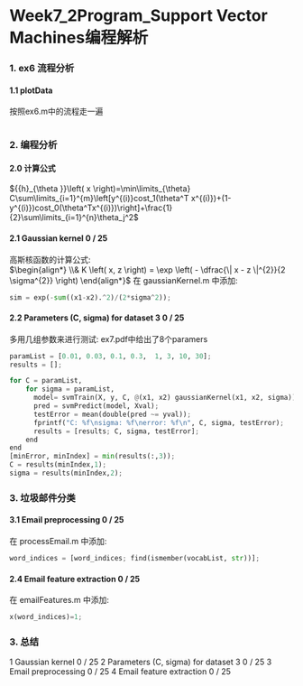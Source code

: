 # Week7_2Program_Support Vector Machines编程解析
### 1. ex6 流程分析
#### 1.1  plotData
按照ex6.m中的流程走一遍
```python


```

### 2. 编程分析
#### 2.0 计算公式
${{h}_{\theta }}\left( x \right)=\min\limits_{\theta} C\sum\limits_{i=1}^{m}\left[y^{(i)}cost_1(\theta^T x^{(i)})+(1-y^{(i)})cost_0(\theta^Tx^{(i)})\right]+\frac{1}{2}\sum\limits_{i=1}^{n}\theta_j^2$  

#### 2.1 Gaussian kernel 0 / 25
高斯核函数的计算公式:  
$\begin{align*} \\& K \left( x, z \right) = \exp \left( - \dfrac{\| x - z \|^{2}}{2 \sigma^{2}} \right) \end{align*}$
在 gaussianKernel.m 中添加:  
```python
sim = exp(-sum((x1-x2).^2)/(2*sigma^2));
```

#### 2.2 Parameters (C, sigma) for dataset 3 0 / 25
多用几组参数来进行测试: 
ex7.pdf中给出了8个paramers  
```python
paramList = [0.01, 0.03, 0.1, 0.3,  1, 3, 10, 30];
results = [];

for C = paramList,
    for sigma = paramList,       
      model= svmTrain(X, y, C, @(x1, x2) gaussianKernel(x1, x2, sigma)); 
      pred = svmPredict(model, Xval);      
      testError = mean(double(pred ~= yval));      
      fprintf("C: %f\nsigma: %f\nerror: %f\n", C, sigma, testError);      
      results = [results; C, sigma, testError];      
    end
end
[minError, minIndex] = min(results(:,3));
C = results(minIndex,1);
sigma = results(minIndex,2);
```

### 3. 垃圾邮件分类
#### 3.1  Email preprocessing 0 / 25
在 processEmail.m 中添加:   
```python
word_indices = [word_indices; find(ismember(vocabList, str))];
```

#### 2.4 Email feature extraction    0 / 25
在 emailFeatures.m 中添加:  
```python
x(word_indices)=1;
```

### 3. 总结
1   Gaussian kernel 0 / 25
2   Parameters (C, sigma) for dataset 3 0 / 25
3   Email preprocessing 0 / 25
4   Email feature extraction    0 / 25


